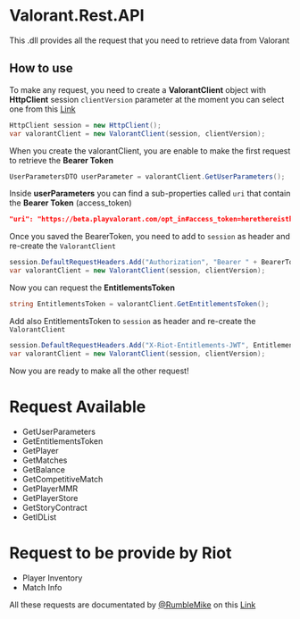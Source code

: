 # Valorant.Rest.API
This .dll provides all the request that you need to retrieve data from Valorant

## How to use
To make any request, you need to create a **ValorantClient** object with **HttpClient** session
`clientVersion` parameter at the moment you can select one from this [Link](https://github.com/RumbleMike/ValorantAPI/blob/master/Docs/ClientVersions.md)

```c#
HttpClient session = new HttpClient();
var valorantClient = new ValorantClient(session, clientVersion);
```

When you create the valorantClient, you are enable to make the first request to retrieve the **Bearer Token**

```c#
UserParametersDTO userParameter = valorantClient.GetUserParameters();
```

Inside **userParameters** you can find a sub-properties called `uri` that contain the **Bearer Token** (access_token)
```json
"uri": "https://beta.playvalorant.com/opt_in#access_token=herethereisthetoken&scope=openid&id_token=herethereistheidtoken&token_type=Bearer&expires_in=3600"
```

Once you saved the BearerToken, you need to add to `session` as header and re-create the `ValorantClient`

```c#
session.DefaultRequestHeaders.Add("Authorization", "Bearer " + BearerToken);
var valorantClient = new ValorantClient(session, clientVersion);
```

Now you can request the **EntitlementsToken**

```c#
string EntitlementsToken = valorantClient.GetEntitlementsToken();
```

Add also EntitlementsToken to `session` as header and re-create the `ValorantClient`
```c#
session.DefaultRequestHeaders.Add("X-Riot-Entitlements-JWT", EntitlementsToken);
var valorantClient = new ValorantClient(session, clientVersion);
```

Now you are ready to make all the other request!

# Request Available
- GetUserParameters
- GetEntitlementsToken
- GetPlayer
- GetMatches
- GetBalance
- GetCompetitiveMatch
- GetPlayerMMR
- GetPlayerStore
- GetStoryContract
- GetIDList

# Request to be provide by Riot
- Player Inventory
- Match Info

All these requests are documentated by [@RumbleMike](https://github.com/RumbleMike) on this [Link](https://github.com/RumbleMike/ValorantAPI)
